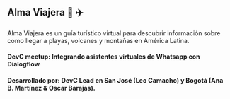 ## Alma Viajera 🤖 ✈️
Alma Viajera es un guía turístico virtual para descubrir información sobre como llegar a playas, volcanes y montañas en América Latina.

#### DevC meetup: Integrando asistentes virtuales de Whatsapp con Dialogflow
#### Desarrollado por: DevC Lead en San José (Leo Camacho) y Bogotá (Ana B. Martínez & Oscar Barajas). 

